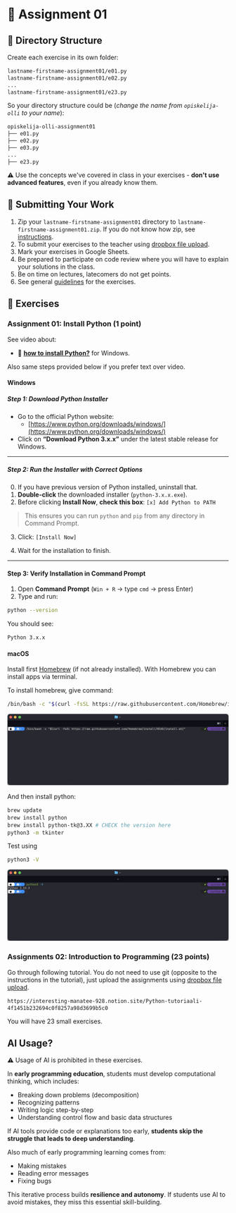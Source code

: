 # 🧪 Assignment 01

## 📁 Directory Structure

Create each exercise in its own folder:

```
lastname-firstname-assignment01/e01.py
lastname-firstname-assignment01/e02.py
...
lastname-firstname-assignment01/e23.py
```

So your directory structure could be (_change the name from `opiskelija-olli` to your name_):

```
opiskelija-olli-assignment01
├── e01.py
├── e02.py
├── e03.py
...
├── e23.py
```

⚠️ Use the concepts we've covered in class in your exercises - **don't use advanced features**, even if you already know them.

## 🚀 Submitting Your Work

1. Zip your `lastname-firstname-assignment01` directory to `lastname-firstname-assignment01.zip`. If you do not know how zip, see [instructions](https://support.microsoft.com/en-us/windows/.zip-and-unzip-files-8d28fa72-f2f9-712f-67df-f80cf89fd4e5).
2. To submit your exercises to the teacher using [dropbox file upload](https://www.dropbox.com/request/WenoWd5sGzH4f8Fv0hIL).
3. Mark your exercises in Google Sheets.
4. Be prepared to participate on code review where you will have to explain your solutions in the class.
5. Be on time on lectures, latecomers do not get points.
6. See general [guidelines](https://github.com/pohjus/common-course-assets/blob/main/exercise-points-guidelines.md) for the exercises.

## 🧩 Exercises

### Assignment 01: Install Python (1 point)

See video about:

- 🎦 [**how to install Python?**](https://youtu.be/1EvBXhSWGnk) for Windows.

Also same steps provided below if you prefer text over video.

#### Windows

##### Step 1: Download Python Installer

- Go to the official Python website:
  - [https://www.python.org/downloads/windows/](https://www.python.org/downloads/windows/)
- Click on **“Download Python 3.x.x”** under the latest stable release for Windows.

---

##### Step 2: Run the Installer with Correct Options

0. If you have previous version of Python installed, uninstall that.
1. **Double-click** the downloaded installer (`python-3.x.x.exe`).
2. Before clicking **Install Now**, **check this box**: `[x] Add Python to PATH`

> This ensures you can run `python` and `pip` from any directory in Command Prompt.

3. Click: `[Install Now]`

4. Wait for the installation to finish.

---

#### Step 3: Verify Installation in Command Prompt

1. Open **Command Prompt** (`Win + R` → type `cmd` → press Enter)
2. Type and run:

```bash
python --version
```

You should see:

```bash
Python 3.x.x
```

#### macOS

Install first [Homebrew](https://brew.sh) (if not already installed). With Homebrew you can install apps via terminal.

To install homebrew, give command:

```bash
/bin/bash -c "$(curl -fsSL https://raw.githubusercontent.com/Homebrew/install/HEAD/install.sh)"
```

![macOS terminal with homebrew](images/terminal.png)

And then install python:

```bash
brew update
brew install python
brew install python-tk@3.XX # CHECK the version here
python3 -m tkinter
```

Test using

```bash
python3 -V
```

![macOS terminal with python3](images/terminal2.png)

### Assignments 02: Introduction to Programming (23 points)

Go through following tutorial. You do not need to use git (opposite to the instructions in the tutorial), just upload the assignments using [dropbox file upload](https://www.dropbox.com/request/WenoWd5sGzH4f8Fv0hIL).

    https://interesting-manatee-928.notion.site/Python-tutoriaali-4f1451b232694c0f8257a98d3699b5c0

You will have 23 small exercises.

## AI Usage?

⚠️ Usage of AI is prohibited in these exercises.

In **early programming education**, students must develop computational thinking, which includes:

- Breaking down problems (decomposition)
- Recognizing patterns
- Writing logic step-by-step
- Understanding control flow and basic data structures

If AI tools provide code or explanations too early, **students skip the struggle that leads to deep understanding**.

Also much of early programming learning comes from:

- Making mistakes
- Reading error messages
- Fixing bugs

This iterative process builds **resilience and autonomy**. If students use AI to avoid mistakes, they miss this essential skill-building.

